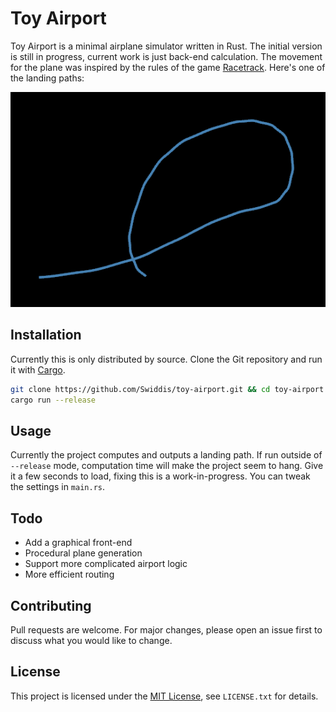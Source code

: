 # Toy Airport

Toy Airport is a minimal airplane simulator written in Rust.
The initial version is still in progress, current work is just back-end calculation.
The movement for the plane was inspired by the rules of the game [Racetrack](https://en.wikipedia.org/wiki/Racetrack_(game)).
Here's one of the landing paths:

![A Hermite Spline representing a simulated landing flight path](media/readme/flight-path.png)

## Installation

Currently this is only distributed by source.
Clone the Git repository and run it with [Cargo](https://doc.rust-lang.org/cargo/getting-started/index.html).

```sh
git clone https://github.com/Swiddis/toy-airport.git && cd toy-airport
cargo run --release
```

## Usage

Currently the project computes and outputs a landing path.
If run outside of `--release` mode, computation time will make the project seem to hang.
Give it a few seconds to load, fixing this is a work-in-progress.
You can tweak the settings in `main.rs`.

## Todo

- Add a graphical front-end
- Procedural plane generation
- Support more complicated airport logic
- More efficient routing

## Contributing

Pull requests are welcome.
For major changes, please open an issue first to discuss what you would like to change.

## License

This project is licensed under the [MIT License](https://choosealicense.com/licenses/mit/), see `LICENSE.txt` for details.
